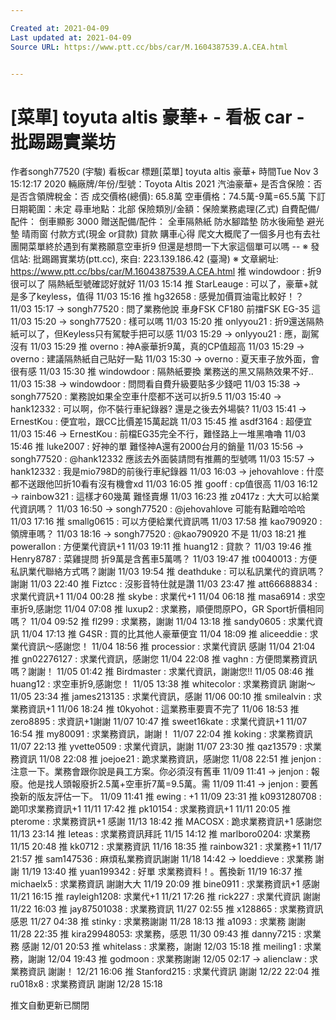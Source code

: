 ```yaml
---

Created at: 2021-04-09
Last updated at: 2021-04-09
Source URL: https://www.ptt.cc/bbs/car/M.1604387539.A.CEA.html


---
```


# [菜單] toyuta altis 豪華+ - 看板 car - 批踢踢實業坊


作者songh77520 (宇駿)
看板car
標題\[菜單\] toyuta altis 豪華+
時間Tue Nov 3 15:12:17 2020
輛廠牌/年份/型號：Toyota Altis 2021 汽油豪華+ 是否含保險：否 是否含領牌稅金：否 成交價格(總價): 65.8萬 空車價格：74.5萬-9萬=65.5萬 下訂日期範圍：未定 尋車地點：北部 保險類別/金額：保險業務處理(乙式) 自費配備/配件： 倒車顯影 3000 贈送配備/配件： 全車隔熱紙 防水腳踏墊 防水後廂墊 避光墊 晴雨窗 付款方式(現金 or貸款) 貸款 購車心得 爬文大概爬了一個多月也有去社團開菜單終於遇到有業務願意空車折9 但還是想問一下大家這個單可以嗎 -- ※ 發信站: 批踢踢實業坊(ptt.cc), 來自: 223.139.186.42 (臺灣) ※ 文章網址: <https://www.ptt.cc/bbs/car/M.1604387539.A.CEA.html>
推 windowdoor : 折9很可以了 隔熱紙型號確認好就好 11/03 15:14
推 StarLeauge : 可以了，豪華+就是多了keyless，值得 11/03 15:16
推 hg32658 : 感覺加價買油電比較好！？ 11/03 15:17
→ songh77520 : 問了業務他說 車身FSK CF180 前擋FSK EG-35 這 11/03 15:20
→ songh77520 : 樣可以嗎 11/03 15:20
推 onlyyou21 : 折9還送隔熱紙可以了，但Keyless只有駕駛手把可以感 11/03 15:29
→ onlyyou21 : 應，副駕沒有 11/03 15:29
推 overno : 神A豪華折9萬，真的CP值超高 11/03 15:29
→ overno : 建議隔熱紙自己貼好一點 11/03 15:30
→ overno : 夏天車子放外面，會很有感 11/03 15:30
推 windowdoor : 隔熱紙要換 業務送的黑又隔熱效果不好.. 11/03 15:38
→ windowdoor : 問問看自費升級要貼多少錢吧 11/03 15:38
→ songh77520 : 業務說如果全空車什麼都不送可以折9.5 11/03 15:40
→ hank12332 : 可以啊，你不裝行車紀錄器? 還是之後去外場裝? 11/03 15:41
→ ErnestKou : 便宜啦，跟CC比價差15萬起跳 11/03 15:45
推 asdf3164 : 超便宜 11/03 15:46
→ ErnestKou : 前檔EG35完全不行，難怪路上一堆黑嚕嚕 11/03 15:46
推 luke2007 : 好神的單 難怪神A還有2000台月的銷量 11/03 15:56
→ songh77520 : @hank12332 應該去外面裝請問有推薦的型號嗎 11/03 15:57
→ hank12332 : 我是mio798D的前後行車紀錄器 11/03 16:03
→ jehovahlove : 什麼都不送跟他凹折10看有沒有機會xd 11/03 16:05
推 gooff : cp值很高 11/03 16:12
→ rainbow321 : 這樣才60幾萬 難怪賣爆 11/03 16:23
推 z0417z : 大大可以給業代資訊嗎？ 11/03 16:50
→ songh77520 : @jehovahlove 可能有點難哈哈哈 11/03 17:16
推 smallg0615 : 可以方便給業代資訊嗎 11/03 17:58
推 kao790920 : 領牌車嗎？ 11/03 18:16
→ songh77520 : @kao790920 不是 11/03 18:21
推 powerallon : 方便業代資訊+1 11/03 19:11
推 huang12 : 貸款？ 11/03 19:46
推 Henry8787 : 菜雞提問 折9萬是含舊車5萬嗎？ 11/03 19:47
推 t0040013 : 方便私訊業代聯絡方式嗎？謝謝 11/03 19:54
推 deathduke : 可以私訊業代的資訊嗎？謝謝 11/03 22:40
推 Fiztcc : 沒影音特仕就是讚 11/03 23:47
推 att66688834 : 求業代資訊+1 11/04 00:28
推 skybe : 求業代+1 11/04 06:18
推 masa6914 : 求空車折9,感謝您 11/04 07:08
推 luxup2 : 求業務，順便問原PO，GR Sport折價相同嗎？ 11/04 09:52
推 fl299 : 求業務，謝謝 11/04 13:18
推 sandy0605 : 求業代資訊 11/04 17:13
推 G4SR : 買的比其他人豪華便宜 11/04 18:09
推 aliceeddie : 求業代資訊～感謝您！ 11/04 18:56
推 processior : 求業代資訊 感謝 11/04 21:04
推 gn02276127 : 求業代資訊，感謝您 11/04 22:08
推 vaghn : 方便問業務資訊嗎？謝謝！ 11/05 01:42
推 Birdmaster : 求業代資訊，謝謝您!! 11/05 08:46
推 huang12 : 求空車折9,感謝您！ 11/05 13:38
推 whitecolor : 求業務資訊 謝謝～ 11/05 23:34
推 james213135 : 求業代資訊，感謝 11/06 00:10
推 smilealvin : 求業務資訊+1 11/06 18:24
推 t0kyohot : 這業務車要賣不完了 11/06 18:53
推 zero8895 : 求資訊+1謝謝 11/07 10:47
推 sweet16kate : 求業代資訊+1 11/07 16:54
推 my80091 : 求業務資訊，謝謝！ 11/07 22:04
推 koking : 求業務資訊 11/07 22:13
推 yvette0509 : 求業代資訊，謝謝 11/07 23:30
推 qaz13579 : 求業務資訊 11/08 22:08
推 joejoe21 : 跪求業務資訊，感謝您 11/08 22:51
推 jenjon : 注意一下。業務會跟你說是員工方案。你必須沒有舊車 11/09 11:41
→ jenjon : 報廢。他是找人頭報廢折2.5萬+空車折7萬=9.5萬。需 11/09 11:41
→ jenjon : 要舊換新的版友評估一下。 11/09 11:41
推 ewing : +1 11/09 23:31
推 k0931280708 : 跪叩求業務資訊+1 11/11 17:42
推 pk10154 : 求業務資訊+1 11/11 20:05
推 pterome : 求業務資訊+1 感謝 11/13 18:42
推 MACOSX : 跪求業務資訊+1 感謝您 11/13 23:14
推 leteas : 求業務資訊拜託 11/15 14:12
推 marlboro0204: 求業務 11/15 20:48
推 kk0712 : 求業務資訊 11/16 18:35
推 rainbow321 : 求業務+1 11/17 21:57
推 sam147536 : 麻煩私業務資訊謝謝 11/18 14:42
→ loeddieve : 求業務 謝謝 11/19 13:40
推 yuan199342 : 好單 求業務資料！。舊換新 11/19 16:37
推 michaelx5 : 求業務資訊 謝謝大大 11/19 20:09
推 bine0911 : 求業務資訊+1 感謝 11/21 16:15
推 rayleigh1208: 求業代+1 11/21 17:26
推 rick227 : 求業代資訊 謝謝 11/22 16:03
推 jay87501038 : 求業務資訊 11/27 02:55
推 x128865 : 求業務資訊感恩 11/27 04:38
推 stinky : 求業務謝謝 11/28 18:13
推 a1093 : 求業務 謝謝 11/28 22:35
推 kira29948053: 求業務，感恩 11/30 09:43
推 danny7215 : 求業務 感謝 12/01 20:53
推 whitelass : 求業務，謝謝 12/03 15:18
推 meiling1 : 求業務，謝謝 12/04 19:43
推 godmoon : 求業務謝謝 12/05 02:17
→ alienclaw : 求業務資訊 謝謝！ 12/21 16:06
推 Stanford215 : 求業代資訊 謝謝 12/22 22:04
推 ru018x8 : 求業務資訊 謝謝 12/28 15:18

推文自動更新已關閉


